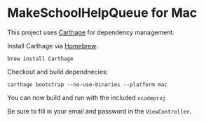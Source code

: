 # MakeSchoolHelpQueue for Mac

This project uses [Carthage](https://github.com/carthage/carthage/) for dependency management.

Install Carthage via [Homebrew](http://brew.sh):

    brew install Carthage

Checkout and build dependnecies:

    carthage bootstrap --no-use-binaries --platform mac

You can now build and run with the included `xcodeproj`

Be sure to fill in your email and password in the `ViewController`.
